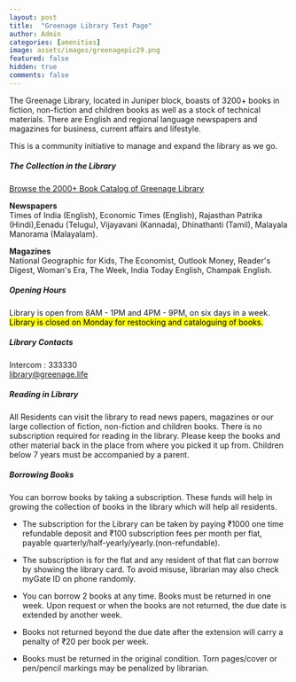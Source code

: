```yaml
---
layout: post
title:  "Greenage Library Test Page"
author: Admin
categories: [amenities]
image: assets/images/greenagepic29.png
featured: false
hidden: true
comments: false
---
```


The Greenage Library, located in Juniper block, boasts of 3200+ books in fiction, non-fiction and children books as well as a stock of technical materials.
There are English and regional language newspapers and magazines for business, current affairs and lifestyle.  

This is a community initiative to manage and expand the library as we go. 

##### The Collection in the Library

<a target="_blank" href="https://www.libib.com/u/greenage" class="btn btn-success">Browse the 2000+ Book Catalog of Greenage Library</a> 

**Newspapers**  
Times of India (English), Economic Times (English), Rajasthan Patrika (Hindi),Eenadu (Telugu), Vijayavani (Kannada), Dhinathanti (Tamil), Malayala Manorama (Malayalam).

**Magazines**  
National Geographic for Kids, The Economist, Outlook Money, Reader's Digest, Woman's Era, The Week, India Today English, Champak English. 

##### Opening Hours

Library is open from 8AM - 1PM and 4PM - 9PM, on six days in a week. <mark>Library is closed on Monday for restocking and cataloguing of books.</mark> 

##### Library Contacts

Intercom : 333330  
library@greenage.life

##### Reading in Library

All Residents can visit the library to read news papers, magazines or our large collection of fiction, non-fiction and children books. There is no subscription required for reading in the library.
Please keep the books and other material back in the place from where you picked it up from. Children below 7 years must be accompanied by a parent.

##### Borrowing Books

You can borrow books by taking a subscription. These funds will help in growing the collection of books in the library which will help all residents.  

- The subscription for the Library can be taken by paying &#8377;1000 one time refundable deposit and &#8377;100 subscription fees per month per flat, payable quarterly/half-yearly/yearly.(non-refundable). 

- The subscription is for the flat and any resident of that flat can borrow by showing the library card. To avoid misuse, librarian may also check myGate ID on phone randomly. 

- You can borrow 2 books at any time. Books must be returned in one week. Upon request or when the books are not returned, the due date is extended by another week. 

- Books not returned beyond the due date after the extension will carry a penalty of &#8377;20 per book per week. 

- Books must be returned in the original condition. Torn pages/cover or pen/pencil markings may be penalized by librarian.


